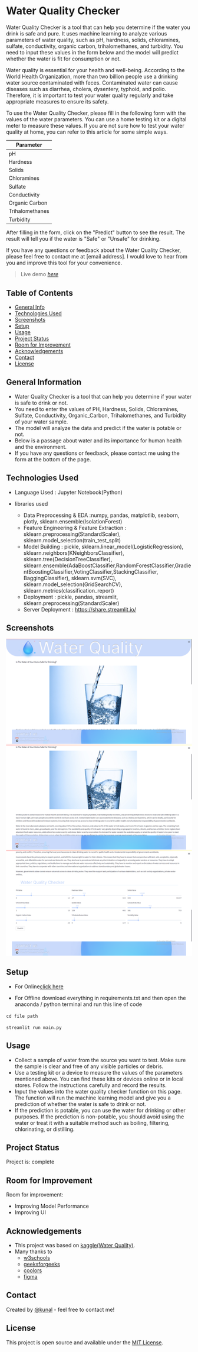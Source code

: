 # Water Quality Checker
Water Quality Checker is a tool that can help you determine if the water you drink is safe and pure. It uses machine learning to analyze various parameters of water quality, such as pH, hardness, solids, chloramines, sulfate, conductivity, organic carbon, trihalomethanes, and turbidity. You need to input these values in the form below and the model will predict whether the water is fit for consumption or not.

Water quality is essential for your health and well-being. According to the World Health Organization, more than two billion people use a drinking water source contaminated with feces. Contaminated water can cause diseases such as diarrhea, cholera, dysentery, typhoid, and polio. Therefore, it is important to test your water quality regularly and take appropriate measures to ensure its safety.

To use the Water Quality Checker, please fill in the following form with the values of the water parameters. You can use a home testing kit or a digital meter to measure these values. If you are not sure how to test your water quality at home, you can refer to this article for some simple ways.

| Parameter |
| --- |
| pH |
| Hardness |
| Solids |
| Chloramines |
| Sulfate |
| Conductivity |
| Organic Carbon |
| Trihalomethanes |
| Turbidity |

After filling in the form, click on the "Predict" button to see the result. The result will tell you if the water is "Safe" or "Unsafe" for drinking.

If you have any questions or feedback about the Water Quality Checker, please feel free to contact me at [email address]. I would love to hear from you and improve this tool for your convenience.
> Live demo [_here_](https://water-quality-checker.streamlit.app/)

## Table of Contents
* [General Info](#general-information)
* [Technologies Used](#technologies-used)
* [Screenshots](#screenshots)
* [Setup](#setup)
* [Usage](#usage)
* [Project Status](#project-status)
* [Room for Improvement](#room-for-improvement)
* [Acknowledgements](#acknowledgements)
* [Contact](#contact)
* [License](#license)


## General Information
- Water Quality Checker is a tool that can help you determine if your water is safe to drink or not.
- You need to enter the values of PH, Hardness, Solids, Chloramines, Sulfate, Conductivity, Organic_Carbon, Trihalomethanes, and Turbidity of your water sample.
- The model will analyze the data and predict if the water is potable or not.
- Below is a passage about water and its importance for human health and the environment.
- If you have any questions or feedback, please contact me using the form at the bottom of the page.

## Technologies Used
- Language Used : Jupyter Notebook(Python)

- libraries used
    - Data Preprocessing & EDA :numpy, pandas, matplotlib, seaborn, plotly, sklearn.ensemble(IsolationForest)
    - Feature Engineering & Feature Extraction : sklearn.preprocessing(StandardScaler), sklearn.model_selection(train_test_split)
    - Model Building : pickle, sklearn.linear_model(LogisticRegression), sklearn.neighbors(KNeighborsClassifier), sklearn.tree(DecisionTreeClassifier), sklearn.ensemble(AdaBoostClassifier,RandomForestClassifier,GradientBoostingClassifier,VotingClassifier,StackingClassifier, BaggingClassifier), sklearn.svm(SVC), sklearn.model_selection(GridSearchCV), sklearn.metrics(classification_report)
    - Deployment : pickle, pandas, streamlit, sklearn.preprocessing(StandardScaler)
    - Server Deployment : https://share.streamlit.io/


## Screenshots
![Top](https://raw.githubusercontent.com/kunal-mallick/Water-Quality/main/img/top.png)
![mid](https://raw.githubusercontent.com/kunal-mallick/Water-Quality/main/img/mid.png)
![bottom](https://raw.githubusercontent.com/kunal-mallick/Water-Quality/main/img/bottom.png)


## Setup
- For Online[click here](https://water-quality-checker.streamlit.app/)

- For Offline download everything in requirements.txt and then open the anaconda / python terminal and run this line of code
 
 `cd file path`

 `streamlit run main.py`


## Usage
- Collect a sample of water from the source you want to test. Make sure the sample is clear and free of any visible particles or debris.
- Use a testing kit or a device to measure the values of the parameters mentioned above. You can find these kits or devices online or in local stores. Follow the instructions carefully and record the results.
- Input the values into the water quality checker function on this page. The function will run the machine learning model and give you a prediction of whether the water is safe to drink or not.
- If the prediction is potable, you can use the water for drinking or other purposes. If the prediction is non-potable, you should avoid using the water or treat it with a suitable method such as boiling, filtering, chlorinating, or distilling.


## Project Status
Project is: complete

## Room for Improvement

Room for improvement:
- Improving Model Performance
- Improving UI 


## Acknowledgements
- This project was based on [kaggle(Water Quality)](https://www.kaggle.com/datasets/adityakadiwal/water-potability).
- Many thanks to
    - [w3schools](https://www.w3schools.com/)
    - [geeksforgeeks](https://www.geeksforgeeks.org/)
    - [coolors](https://coolors.co/palettes/trending/rainbow)
    - [figma](https://www.figma.com/)


## Contact
Created by [@kunal](https://github.com/kunal-mallick) - feel free to contact me!


<!-- Optional -->
## License
This project is open source and available under the [MIT License](https://github.com/kunal-mallick/Water-Quality/blob/main/LICENSE).

<!-- You don't have to include all sections - just the one's relevant to your project -->

